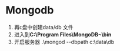 # Mongodb
1.  再`C`盘中创建data/db 文件
2.  进入到**C:\Program Files\MongoDB\~\bin**
3.  开启服务器 .\mongod --dbpath c:\data\db

